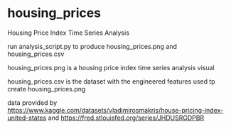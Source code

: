 # housing_prices
Housing Price Index Time Series Analysis

run analysis_script.py to produce housing_prices.png and housing_prices.csv

housing_prices.png is a housing price index time series analysis visual

housing_prices.csv is the dataset with the engineered features used tp create housing_prices.png

data provided by https://www.kaggle.com/datasets/vladimirosmakris/house-pricing-index-united-states and https://fred.stlouisfed.org/series/JHDUSRGDPBR
